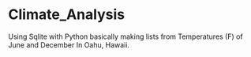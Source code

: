 # Climate_Analysis
Using Sqlite with Python
basically making lists from Temperatures (F) of June and December In Oahu, Hawaii.
